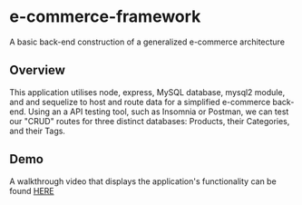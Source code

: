 # e-commerce-framework
A basic back-end construction of a generalized e-commerce architecture

## Overview
This application utilises node, express, MySQL database, mysql2 module, and and sequelize to host and route data for a simplified e-commerce back-end.  Using an a API testing tool, such as Insomnia or Postman, we can test our "CRUD" routes for three distinct databases: Products, their Categories, and their Tags.

## Demo
A walkthrough video that displays the application's functionality can be found [HERE](link)
